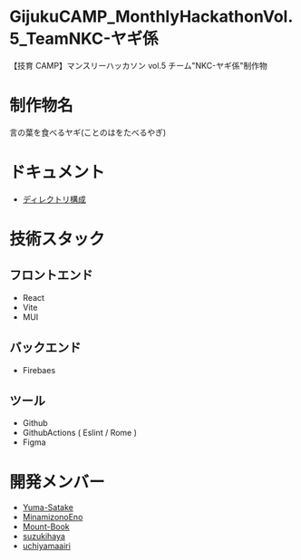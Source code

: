 # GijukuCAMP_MonthlyHackathonVol.5_TeamNKC-ヤギ係

【技育 CAMP】マンスリーハッカソン vol.5 チーム"NKC-ヤギ係"制作物

# 制作物名

言の葉を食べるヤギ(ことのはをたべるやぎ)

# ドキュメント

- [ディレクトリ構成](./doc/composition.md)

# 技術スタック

## フロントエンド

- React
- Vite
- MUI

## バックエンド

- Firebaes

## ツール

- Github
- GithubActions ( Eslint / Rome )
- Figma

# 開発メンバー

- [Yuma-Satake](https://github.com/Yuma-Satake)
- [MinamizonoEno](https://github.com/MinamizonoEno)
- [Mount-Book](https://github.com/Mount-Book)
- [suzukihaya](https://github.com/suzukihaya)
- [uchiyamaairi](https://github.com/uchiyamaairi)
